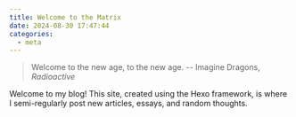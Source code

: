 ```yaml
---
title: Welcome to the Matrix
date: 2024-08-30 17:47:44
categories:
  - meta
---
```


> Welcome to the new age, to the new age.
> -- Imagine Dragons, _Radioactive_

Welcome to my blog! This site, created using the Hexo framework, is where I semi-regularly post new articles, essays, and random thoughts.

